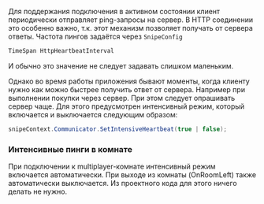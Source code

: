 Для поддержания подключения в активном состоянии клиент периодически отправляет ping-запросы на сервер. В HTTP соединении это особенно важно, т.к. этот механизм позволяет получать от сервера ответы. Частота пингов задаётся через `SnipeConfig`
```csharp
TimeSpan HttpHeartbeatInterval
```
И обычно это значение не следует задавать слишком маленьким.

Однако во время работы приложения бывают моменты, когда клиенту нужно как можно быстрее получить ответ от сервера. Например при выполнении покупки через сервер. При этом следует опрашивать сервер чаще. Для этого предусмотрен интенсивный режим, который включается и выключается следующим образом:
```csharp
snipeContext.Communicator.SetIntensiveHeartbeat(true | false);
```

### Интенсивные пинги в комнате
При подключении к multiplayer-комнате интенсивный режим включается автоматически. При выходе из комнаты (OnRoomLeft) также автоматически выключается. Из проектного кода для этого ничего делать не нужно.